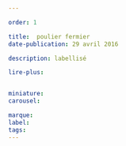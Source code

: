 ```yaml
---

order: 1

title:  poulier fermier
date-publication: 29 avril 2016

description: labellisé

lire-plus: 


miniature: 
carousel: 

marque:
label: 
tags: 
---
```


<!--fin-excerpt-->
<!-- ******************************** -->
<!-- **** début contenu détaillé **** -->



<!-- **** fin contenu détaillé **** -->
<!-- ****************************** -->




